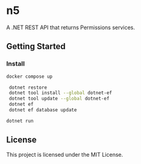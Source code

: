 # n5

A .NET REST API that returns Permissions services.


## Getting Started

### Install

```bash
docker compose up
```

```bash
 dotnet restore
 dotnet tool install --global dotnet-ef                 
 dotnet tool update --global dotnet-ef   
 dotnet ef         
 dotnet ef database update
```

```bash
dotnet run
```

## License

This project is licensed under the MIT License.
